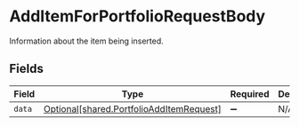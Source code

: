 # AddItemForPortfolioRequestBody

Information about the item being inserted.


## Fields

| Field                                                                                      | Type                                                                                       | Required                                                                                   | Description                                                                                |
| ------------------------------------------------------------------------------------------ | ------------------------------------------------------------------------------------------ | ------------------------------------------------------------------------------------------ | ------------------------------------------------------------------------------------------ |
| `data`                                                                                     | [Optional[shared.PortfolioAddItemRequest]](../../models/shared/portfolioadditemrequest.md) | :heavy_minus_sign:                                                                         | N/A                                                                                        |